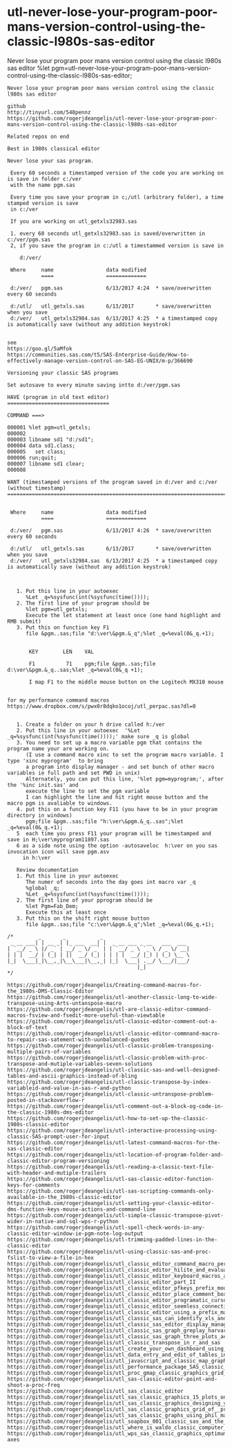 # utl-never-lose-your-program-poor-mans-version-control-using-the-classic-l980s-sas-editor
Never lose your program poor mans version control using the classic l980s sas editor 
    %let pgm=utl-never-lose-your-program-poor-mans-version-control-using-the-classic-l980s-sas-editor;

    Never lose your program poor mans version control using the classic l980s sas editor

    github
    http://tinyurl.com/548pennz
    https://github.com/rogerjdeangelis/utl-never-lose-your-program-poor-mans-version-control-using-the-classic-l980s-sas-editor

    Related repos on end

    Best in 1980s classical editor

    Never lose your sas program.

     Every 60 seconds a timestamped version of the code you are working on is save in folder c:/ver
     with the name pgm.sas

     Every time you save your program in c;/utl (arbitrary folder), a time stamped version is save
     in c:/ver

     If you are working on utl_getxls32983.sas

     1. every 60 seconds utl_getxls32983.sas is saved/overwritten in c:/ver/pgm.sas
     2, if you save the program in c:/utl a timestammed version is save in

        d:/ver/

     Where     name                 data modified
               ====                 =============

     d:/ver/   pgm.sas              6/13/2017 4:24  * save/overwritten every 60 seconds

     d:/utl/   utl_getxls.sas       6/13/2017       * save/overwritten when you save
     d:/ver/   utl_getxls32984.sas  6/13/2017 4:25  * a timestamped copy is automatically save (without any addition keystrok)


    see
    https://goo.gl/5aMfok
    https://communities.sas.com/t5/SAS-Enterprise-Guide/How-to-effectively-manage-version-control-on-SAS-EG-UNIX/m-p/366690

    Versioning your classic SAS programs

    Set autosave to every minute saving intto d:/ver/pgm.sas

    HAVE (program in old text editor)
    =================================

    COMMAND ===>

    000001 %let pgm=utl_getxls;
    000002
    000003 libname sd1 "d:/sd1";
    000004 data sd1.class;
    000005   set class;
    000006 run;quit;
    000007 libname sd1 clear;
    000008

    WANT (timestamped versions of the program saved in d:/ver and c:/ver (without timestamp)
    ========================================================================================


     Where     name                 data modified
               ====                 =============

     d:/ver/   pgm.sas              6/13/2017 4:26  * save/overwritten every 60 seconds

     d:/utl/   utl_getxls.sas       6/13/2017       * save/overwritten when you save
     d:/ver/   utl_getxls32984.sas  6/13/2017 4:25  * a timestamped copy is automatically save (without any addition keystrok)



       1. Put this line in your autoexec
          %Let _q=%sysfunc(int(%sysfunc(time())));
       2. The first line of your program should be
          %let pgm=utl_getxls;
          Execute the let statement at least once (one hand highlight and RMB submit)
       3. Put this on function key F1
          file &pgm..sas;file "d:\ver\&pgm.&_q";%let _q=%eval(0&_q.+1);


           KEY        LEN    VAL

           F1          71    pgm;file &pgm..sas;file d:\ver\&pgm.&_q..sas;%let _q=%eval(0&_q +1);

           I map F1 to the middle mouse button on the Logitech MX310 mouse


    for my performance command macros
    https://www.dropbox.com/s/pwx0r8dqko1ocoj/utl_perpac.sas?dl=0


       1. Create a folder on your h drive called h:/ver
       2. Put this line in your autoexec  '%Let _q=%sysfunc(int(%sysfunc(time())));' make sure _q is global
       3. You need to set up a macro variable pgm that contains the program name your are working on.
          (I use a command macro xinc to set the program macro variable. I type 'xinc myprogram'  to bring
          a program into display manager - and set bunch of other macro variables ie full path and set PWD in unix)
          Alternately, you can put this line, '%let pgm=myprogram;', after the '%inc init.sas' and
          execute the line to set the pgm variable
          I can highlight the line and hit right mouse button and the macro pgm is avaliable to windows.
       4. put this on a function key F11 (you have to be in your program directory in windows)
          pgm;file &pgm..sas;file "h:\ver\&pgm.&_q..sas";%let _q=%eval(0&_q.+1);
       5  each time you press F11 your program will be timestamped and save in H;\ver\myprogram11897.sas
       6 as a side note using the option -autosaveloc  h:\ver on you sas invocation icon will save pgm.asv
         in h:\ver

       Review documentation
       1. Put this line in your autoexec
          The numer of seconds into the day goes int macro var _q
          %global _q;
          %Let _q=%sysfunc(int(%sysfunc(time())));
       2. The first line of your pprogram should be
          %let Pgm=Fab_Dem;
          Execute this at least once
       3. Put this on the shift right mouse button
          file &pgm..sas;file "c:\ver\&pgm.&_q";%let _q=%eval(0&_q.+1);

    /*        _       _           _
     _ __ ___| | __ _| |_ ___  __| |  _ __ ___ _ __   ___  ___
    | `__/ _ \ |/ _` | __/ _ \/ _` | | `__/ _ \ `_ \ / _ \/ __|
    | | |  __/ | (_| | ||  __/ (_| | | | |  __/ |_) | (_) \__ \
    |_|  \___|_|\__,_|\__\___|\__,_| |_|  \___| .__/ \___/|___/
                                              |_|
    */

    https://github.com/rogerjdeangelis/Creating-command-macros-for-the_1980s-DMS-Classic-Editor
    https://github.com/rogerjdeangelis/utl-another-classic-long-to-wide-transpose-using-Arts-untanspose-macro
    https://github.com/rogerjdeangelis/utl-are-classic-editor-command-macros-fsview-and-fsedit-more-useful-than-viewtable
    https://github.com/rogerjdeangelis/utl-classic-editor-comment-out-a-block-of-text
    https://github.com/rogerjdeangelis/utl-classic-editor-commnand-macro-to-repair-sas-satement-with-uunbalanced-quotes
    https://github.com/rogerjdeangelis/utl-classic-problem-transposing-multiple-pairs-of-variables
    https://github.com/rogerjdeangelis/utl-classic-problem-with-proc-transpose-and-mutiple-variables-seven-solutions
    https://github.com/rogerjdeangelis/utl-classic-sas-and-well-designed-tables-and-ascii-graphics-instead-of-bling
    https://github.com/rogerjdeangelis/utl-classic-transpose-by-index-variableid-and-value-in-sas-r-and-python
    https://github.com/rogerjdeangelis/utl-classic-untranspose-problem-posted-in-stackoverflow-r
    https://github.com/rogerjdeangelis/utl-comment-out-a-block-og-code-in-the-classic-1980s-dms-editor
    https://github.com/rogerjdeangelis/utl-how-to-set-up-the-classic-1980s-classic-editor
    https://github.com/rogerjdeangelis/utl-interactive-processing-using-classic-SAS-prompt-user-for-input
    https://github.com/rogerjdeangelis/utl-latest-command-macros-for-the-sas-classic-editor
    https://github.com/rogerjdeangelis/utl-location-of-program-folder-and-classic-editor-program-versioning
    https://github.com/rogerjdeangelis/utl-reading-a-classic-text-file-with-header-and-mutiple-trailers
    https://github.com/rogerjdeangelis/utl-sas-classic-editor-function-keys-for-comments
    https://github.com/rogerjdeangelis/utl-sas-scripting-commands-only-available-in-the_1980s-classic-editor
    https://github.com/rogerjdeangelis/utl-setting-your-classic-editor-dms-function-keys-mouse-actions-and-command-line
    https://github.com/rogerjdeangelis/utl-simple-classic-transpose-pivot-wider-in-native-and-sql-wps-r-python
    https://github.com/rogerjdeangelis/utl-spell-check-words-in-any-classic-editor-window-ie-pgm-note-log-output
    https://github.com/rogerjdeangelis/utl-trimming-padded-lines-in-the-classic-editor
    https://github.com/rogerjdeangelis/utl-using-classic-sas-and-proc-fslist-to-view-a-file-in-hex
    https://github.com/rogerjdeangelis/utl_classic_editor_command_macro_performance_package
    https://github.com/rogerjdeangelis/utl_classic_editor_hilite_and_evaluate_math_functions
    https://github.com/rogerjdeangelis/utl_classic_editor_keyboard_macros_and_abbreviations
    https://github.com/rogerjdeangelis/utl_classic_editor_part_II
    https://github.com/rogerjdeangelis/utl_classic_editor_pfkeys_prefix_mouse
    https://github.com/rogerjdeangelis/utl_classic_editor_place_comment_box_at_cursor_location_with_single_keystroke
    https://github.com/rogerjdeangelis/utl_classic_editor_programatic_cursor_positioning_with_store_cut_and_paste
    https://github.com/rogerjdeangelis/utl_classic_editor_seemless_connection_workstation_unix_server
    https://github.com/rogerjdeangelis/utl_classic_editor_using_a_prefix_mask_to_facilitate_fixed_column_data_entry
    https://github.com/rogerjdeangelis/utl_classic_sas_can_identify_xls_and_xlsx_even_if_the_extension_disagrees_with_the_format
    https://github.com/rogerjdeangelis/utl_classic_sas_editor_display_manager_commands_improved
    https://github.com/rogerjdeangelis/utl_classic_sas_graph_greplay_harvard_macro_multiple_plots_per_page
    https://github.com/rogerjdeangelis/utl_classic_sas_graph_three_plots_across_many_methods_long_live
    https://github.com/rogerjdeangelis/utl_classic_transpose_in_r_and_sas
    https://github.com/rogerjdeangelis/utl_create_your_own_dashboard_using_classic_base_sas
    https://github.com/rogerjdeangelis/utl_data_entry_and_edit_of_tables_in_classic_sas_fsedit
    https://github.com/rogerjdeangelis/utl_javascript_and_classic_map_graphics_with_mouseovers_and_multiple_drilldowns
    https://github.com/rogerjdeangelis/utl_performance_package_SAS_classic_editor
    https://github.com/rogerjdeangelis/utl_proc_gmap_classic_graphics_grid_containing_four_states
    https://github.com/rogerjdeangelis/utl_sas-classic-editor-point-and-shoot-a-proc-freq
    https://github.com/rogerjdeangelis/utl_sas_classic_editor
    https://github.com/rogerjdeangelis/utl_sas_classic_graphics_15_plots_on_a_page
    https://github.com/rogerjdeangelis/utl_sas_classic_graphics_designing_your_greplay_template
    https://github.com/rogerjdeangelis/utl_sas_classic_graphics_grid_of__proc_univariate_histograms
    https://github.com/rogerjdeangelis/utl_sas_classic_graphs_using_phil_mason_grid_macro_for_layout
    https://github.com/rogerjdeangelis/utl_soapbox_001_classic_sas_and_the_programmer
    https://github.com/rogerjdeangelis/utl_where_is_waldo_classic_computer_vision
    https://github.com/rogerjdeangelis/utl_wps_sas_classic_graphics_optimum_minimums_maximums_increments_for-axes

